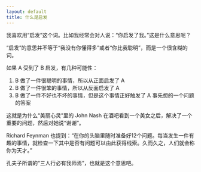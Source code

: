 ```yaml
---
layout: default
title: 什么是启发
---
```



我喜欢用“启发”这个词。比如我经常会对人说：“你启发了我。”这是什么意思呢？

“启发”的意思并不等于“我没有你懂得多”或者“你比我聪明”，而是一个很含糊的词。

如果 A 受到了 B 启发，有几种可能性：

1. B 做了一件很聪明的事情，所以从正面启发了 A
1. B 做了一件很笨的事情，所以从反面启发了 A
1. B 做了一件不好也不坏的事情，但是这个事情正好触发了 A 事先想的一个问题的答案

这就是为什么“美丽心灵”里的 John Nash 在酒吧看到一个美女之后，解决了一个重要的问题，然后对她说“谢谢”。

Richard Feynman 也提到：“在你的头脑里随时准备好12个问题。每当发生一件有趣的事情，就检查一下其中是否有问题可以由此获得线索。久而久之，人们就会称你为天才。”

孔夫子所谓的“三人行必有我师焉”，也就是这个意思吧。
